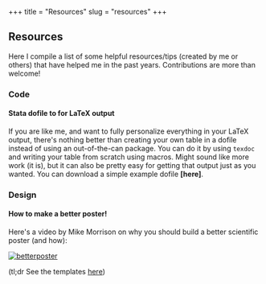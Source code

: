 +++ 
title = "Resources" 
slug = "resources" 
+++

## Resources

Here I compile a list of some helpful resources/tips (created by me or others) that have helped me in the past years. Contributions are more than welcome!

### Code

#### Stata dofile to for LaTeX output

If you are like me, and want to fully personalize everything in your LaTeX output, there's nothing better than creating your own table in a dofile instead of using an out-of-the-can package. You can do it by using `texdoc` and writing your table from scratch using macros. Might sound like more work (it is), but it can also be pretty easy for getting that output just as you wanted. You can download a simple example dofile **[here]**.

### Design

#### How to make a better poster!

Here's a video by Mike Morrison on why you should build a better scientific poster (and how):

[![betterposter](/images/betterposter.png?raw=true)](https://www.youtube.com/watch?v=1RwJbhkCA58&feature=youtu.be)

(tl;dr See the templates [here](https://osf.io/ef53g/))

